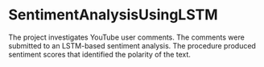 # SentimentAnalysisUsingLSTM
The project investigates YouTube user comments. The comments were submitted to an LSTM-based sentiment analysis.
The procedure produced sentiment scores that identified the polarity of the text.
